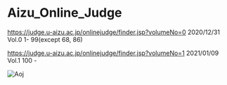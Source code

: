 # Aizu_Online_Judge 

https://judge.u-aizu.ac.jp/onlinejudge/finder.jsp?volumeNo=0 
2020/12/31 Vol.0 1- 99(except 68, 86) 

https://judge.u-aizu.ac.jp/onlinejudge/finder.jsp?volumeNo=1 
2021/01/09 Vol.1 100 -

![Aoj](https://user-images.githubusercontent.com/75316867/104091595-b1cb7980-52c1-11eb-9513-b386967b8f74.jpg)
